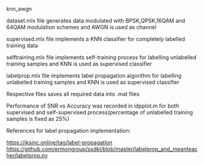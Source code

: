 knn_awgn

dataset.mlx file generates data modulated with BPSK,QPSK,16QAM and 64QAM modulation schemes and AWGN is used as channel

supervised.mlx file implements a KNN classifier for completely labelled training data

selftraining.mlx file implements self-training process for labelling unlabelled training samples and KNN is used as supervised classifier

labelprop.mlx file implements label propagation algorithm for labelling unlabelled training samples and KNN is used as supervised classifier

Respective files saves all required data into .mat files 

Performance of SNR vs Accuracy was recorded in idpplot.m for both supervised and self-supervised process(percentage of unlabelled training samples is fixed as 25%) 

References for label propagation implementation:

https://iksinc.online/tag/label-propagation
https://github.com/ermongroup/ssdkl/blob/master/labelprop_and_meanteacher/labelprop.py


